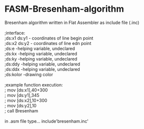 # FASM-Bresenham-algorithm <br />
Bresenham algorithm written in Flat Assembler as include file (.inc) <br />
<br />
;interface:<br />
;ds:x1 ds:y1 	- coordinates of line begin point<br />
;ds:x2 ds:y2 	- coordinates of line edn point<br />
;ds:e 			-helping variable, undeclared<br />
;ds:kx			-helping variable, undeclared<br />
;ds:ky			-helping variable, undeclared<br />
;ds:ddy			-helping variable, undeclared<br />
;ds:ddx			-helping variable, undeclared<br />
;ds:kolor 	-drawing color<br />
<br />
;example function execution:<br />
;	mov [ds:x1],40+300<br />
;	mov [ds:y1],345<br />
;	mov [ds:x2],10+300<br />
;	mov [ds:y2],10<br />
;	call Bresenham<br />
<br />
in .asm file type... include'bresenham.inc'<br />
<br />
